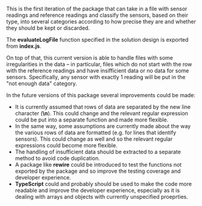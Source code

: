 This is the first iteration of the package that can take in a file with sensor readings and reference readings and classify the sensors, based on their type, into several categories according to how precise they are and whether they should be kept or discarded.

The **evaluateLogFile** function specified in the solution design is exported from **index.js**.

On top of that, this current version is able to handle files with some irregularities in the data – in particular, files which do not start with the row with the reference readings and have insifficient data or no data for some sensors. Specifically, any sensor with exactly 1 reading will be put in the "not enough data" category.

In the future versions of this package several improvements could be made:

- It is currently assumed that rows of data are separated by the new line character (**\n**). This could change and the relevant regular expression could be put into a separate function and made more flexible.
- In the same way, some assumptions are currently made about the way the various rows of data are formatted (e.g. **<type><name>** for lines that identify sensors). This could change as well and so the relevant regular expressions could become more flexible.
- The handling of insufficient data should be extracted to a separate method to avoid code duplication.
- A package like **rewire** could be introduced to test the functions not exported by the package and so improve the testing coverage and developer experience.
- **TypeScript** could and probably should be used to make the code more readable and improve the developer experience, especially as it is dealing with arrays and objects with currently unspecified proeprties.

